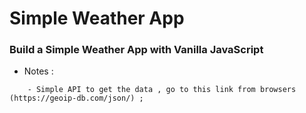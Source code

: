# Simple Weather App
### Build a Simple Weather App with Vanilla JavaScript





* Notes :
```
    - Simple API to get the data , go to this link from browsers (https://geoip-db.com/json/) ;
```
